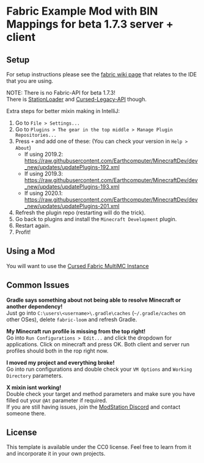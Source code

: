# Fabric Example Mod with BIN Mappings for beta 1.7.3 server + client

## Setup

For setup instructions please see the [fabric wiki page](https://fabricmc.net/wiki/tutorial:setup) that relates to the IDE that you are using.

NOTE: There is no Fabric-API for beta 1.7.3!  
There is [StationLoader](com/modificationstation/StationLoader) and [Cursed-Legacy-API](https://github.com/minecraft-cursed-legacy/Cursed-Legacy-API) though.

Extra steps for better mixin making in IntelliJ:

1. Go to `File > Settings...`
2. Go to `Plugins > The gear in the top middle > Manage Plugin Repositories...`
3. Press `+` and add one of these: (You can check your version in `Help > About`)
    - If using 2019.2: https://raw.githubusercontent.com/Earthcomputer/MinecraftDev/dev_new/updates/updatePlugins-192.xml
    - If using 2019.3: https://raw.githubusercontent.com/Earthcomputer/MinecraftDev/dev_new/updates/updatePlugins-193.xml
    - If using 2020.1: https://raw.githubusercontent.com/Earthcomputer/MinecraftDev/dev_new/updates/updatePlugins-201.xml
4. Refresh the plugin repo (restarting will do the trick).
5. Go back to plugins and install the `Minecraft Development` plugin.
6. Restart again.
7. Profit!

## Using a Mod

You will want to use the [Cursed Fabric MultiMC Instance](https://github.com/calmilamsy/Cursed-Fabric-MultiMC)

## Common Issues

**Gradle says something about not being able to resolve Minecraft or another dependency!**  
Just go into `C:\users\<username>\.gradle\caches` (`~/.gradle/caches` on other OSes), delete `fabric-loom` and refresh Gradle.

**My Minecraft run profile is missing from the top right!**  
Go into `Run Configurations > Edit...` and click the dropdown for applications. Click on minecraft and press OK. Both client and server run profiles should both in the rop right now.

**I moved my project and everything broke!**  
Go into run configurations and double check your `VM Options` and `Working Directory` parameters.

**X mixin isnt working!**  
Double check your target and method parameters and make sure you have filled out your `@At` parameter if required.  
If you are still having issues, join the [ModStation Discord](https://discord.gg/8Qky5XY) and contact someone there.

## License

This template is available under the CC0 license. Feel free to learn from it and incorporate it in your own projects.
